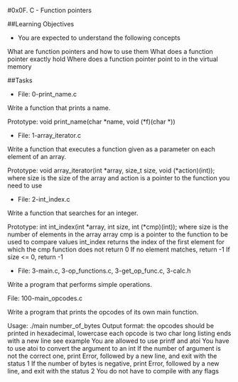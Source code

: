 #0x0F. C - Function pointers

##Learning Objectives
- You are expected to understand the following concepts

What are function pointers and how to use them
What does a function pointer exactly hold
Where does a function pointer point to in the virtual memory

##Tasks
- File: 0-print_name.c

Write a function that prints a name.

Prototype: void print_name(char *name, void (*f)(char *))

- File: 1-array_iterator.c

Write a function that executes a function given as a parameter on each element of an array.

Prototype: void array_iterator(int *array, size_t size, void (*action)(int));
where size is the size of the array
and action is a pointer to the function you need to use

- File: 2-int_index.c

Write a function that searches for an integer.

Prototype: int int_index(int *array, int size, int (*cmp)(int));
where size is the number of elements in the array array
cmp is a pointer to the function to be used to compare values
int_index returns the index of the first element for which the cmp function does not return 0
If no element matches, return -1
If size <= 0, return -1

- File: 3-main.c, 3-op_functions.c, 3-get_op_func.c, 3-calc.h

Write a program that performs simple operations.

File: 100-main_opcodes.c

Write a program that prints the opcodes of its own main function.

Usage: ./main number_of_bytes
Output format:
the opcodes should be printed in hexadecimal, lowercase
each opcode is two char long
listing ends with a new line
see example
You are allowed to use printf and atoi
You have to use atoi to convert the argument to an int
If the number of argument is not the correct one, print Error, followed by a new line, and exit with the status 1
If the number of bytes is negative, print Error, followed by a new line, and exit with the status 2
You do not have to compile with any flags



